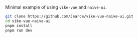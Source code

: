 Minimal example of using `vike-vue` and `naive-ui`.

```bash
git clone https://github.com/Jearce/vike-vue-naive-ui.git
cd vike-vue-naive-ui
pnpm install
pnpm run dev
```

